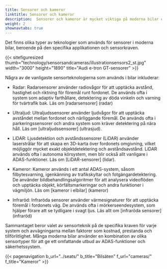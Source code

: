 ```yaml
---
title: Sensorer och kameror
linktitle: Sensorer och kameror
description:  Sensorer och kameror är mycket viktiga på moderna bilar eftersom de spelar en nyckelroll i många av de avancerade förarassistanssystemen. EVKX.net ger dig information om de olika typerna som används i elbilar.
weight: 2
shownavtabs: true
---
```

<!-- markdownlint-disable MD033 -->
Det finns olika typer av teknologier som används för sensorer i moderna bilar, beroende på den specifika applikationen och sensorkraven.

{{< sitefiguresized thumb="technology/sensorsandcameras/illustrationsensors2_st.jpg" width="3000" height="1890" title="Audi e-tron GT-sensorer" >}}

Några av de vanligaste sensorteknologierna som används i bilar inkluderar:

- Radar: Radarsensorer använder radiovågor för att upptäcka avstånd, hastighet och riktning för föremål runt fordonet. De används ofta i system som adaptiv farthållare, detektering av döda vinkeln och varning för tvärtrafik bak. Läs om [radarsensorer] (radar)

- Ultraljud: Ultraljudssensorer använder ljudvågor för att upptäcka avståndet mellan fordonet och närliggande föremål. De används ofta i parkeringssensorer och andra system som kräver detektering på nära håll. Läs om [ultraljudssensorer] (ultrasjud).

- LiDAR: Ljusdetektion och avståndssensorer (LiDAR) använder laserstrålar för att skapa en 3D-karta över fordonets omgivning, vilket möjliggör mycket exakt objektdetektering och avståndsavstånd. LiDAR används ofta i autonoma körsystem, men blir också allt vanligare i ADAS-funktioner. Läs om [LiDAR-sensorer] (lidar).

- Kameror: Kameror används i ett antal ADAS-system, såsom filbytesvarning, igenkänning av trafikskyltar och fotgängardetektering. De använder bildbehandlingsalgoritmer för att analysera videoflöden och upptäcka objekt, körfältsmarkeringar och andra funktioner i vägmiljön. Läs om [kameror i elbilar] (kameror)

- Infraröd: Infraröda sensorer använder värmesignaturer för att upptäcka föremål i fordonets väg. De används ofta i mörkerseendesystem, som hjälper förare att se tydligare i svagt ljus. Läs allt om [infraröda sensorer] (infraröd)

Sammantaget beror valet av sensorteknik på de specifika kraven för varje system och avvägningarna mellan faktorer som kostnad, prestanda och tillförlitlighet. Många moderna bilar använder en kombination av olika sensortyper för att ge ett omfattande utbud av ADAS-funktioner och säkerhetssystem.

{{< pagenavigation b_url="../seats/" b_title="Bilsäten" f_url="cameras/" f_title="Kameror" >}}
